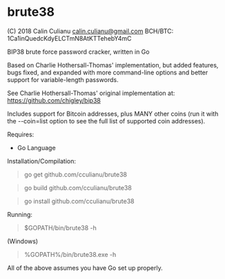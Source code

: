 brute38
=======

(C) 2018 Calin Culianu <calin.culianu@gmail.com> BCH/BTC: 1Ca1inQuedcKdyELCTmN8AtKTTehebY4mC

BIP38 brute force password cracker, written in Go

Based on Charlie Hothersall-Thomas' implementation, but added features, bugs fixed, 
and expanded with more command-line options and better support for variable-length passwords. 

See Charlie Hothersall-Thomas' original implementation at: https://github.com/chigley/bip38

Includes support for Bitcoin addresses, plus MANY other coins (run it with the --coin=list option to see the full list of supported coin addresses).

Requires:

- Go Language 

Installation/Compilation:

> go get github.com/cculianu/brute38

> go build github.com/cculianu/brute38

> go install github.com/cculianu/brute38

Running:

> $GOPATH/bin/brute38 -h 

(Windows)

> %GOPATH%/bin/brute38.exe -h

All of the above assumes you have Go set up properly.
